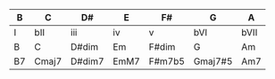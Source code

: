 |B|C|D#|E|F#|G|A|
|-|-|-|-|-|-|-| 
|I|bII|iii|iv|v|bVI|bVII|
|B|C|D#dim|Em|F#dim|G|Am|
|B7|Cmaj7|D#dim7|EmM7|F#m7b5|Gmaj7#5|Am7|
